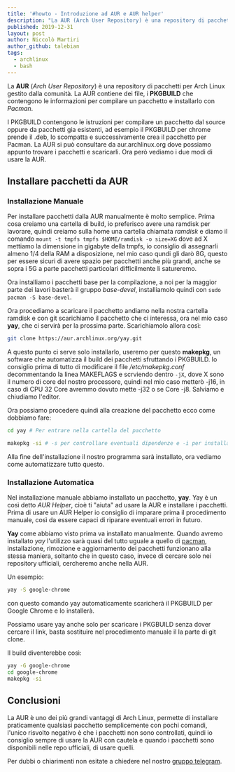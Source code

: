 ```yaml
---
title: '#howto - Introduzione ad AUR e AUR helper'
description: "La AUR (Arch User Repository) è una repository di pacchetti per Arch Linux gestito dalla comunità. La AUR contiene dei file.."
published: 2019-12-31
layout: post
author: Niccolò Martiri
author_github: talebian
tags:
  - archlinux  
  - bash
---
```

La **AUR** (*Arch User Repository*) è una repository di pacchetti per Arch Linux gestito dalla comunità. La AUR contiene dei file, i **PKGBUILD** che contengono le informazioni per compilare un pacchetto e installarlo con _Pacman_. 

I PKGBUILD  contengono le istruzioni per compilare un pacchetto dal source oppure da pacchetti gia esistenti, ad esempio il PKGBUILD per chrome prende il .deb, lo scompatta e successivamente crea il pacchetto per Pacman. La AUR si può consultare da aur.archlinux.org dove possiamo appunto trovare i pacchetti e scaricarli.
Ora però vediamo i due modi di usare la AUR.

## Installare pacchetti da AUR

### Installazione Manuale

Per installare pacchetti dalla AUR manualmente è molto semplice. Prima cosa creiamo una cartella di build, io preferisco avere una ramdisk per lavorare, quindi creiamo sulla home una cartella chiamata _ramdisk_ e diamo il comando `mount -t tmpfs tmpfs $HOME/ramdisk -o size=XG` dove ad X mettiamo la dimensione in gigabyte della tmpfs, io consiglio di assegnarli almeno 1/4 della RAM a disposizione, nel mio caso qundi gli darò 8G, questo per essere sicuri di avere spazio per pacchetti anche più grandi, anche se sopra i 5G a parte pacchetti particolari difficilmente li satureremo. 

Ora installiamo i pacchetti base per la compilazione, a noi per la maggior parte dei lavori basterà il gruppo _base-devel_, installiamolo quindi con `sudo pacman -S base-devel`.

Ora procediamo a scaricare il pacchetto andiamo nella nostra cartella ramdisk e con git scarichiamo il pacchetto che ci interessa, ora nel mio caso __yay__, che ci servirà per la prossima parte. Scarichiamolo allora così:

```bash
git clone https://aur.archlinux.org/yay.git
```

A questo punto ci serve solo installarlo, useremo per questo **makepkg**, un software che automatizza il build dei pacchetti sfruttando i PKGBUILD. Io consiglio prima di tutto di modificare il file _/etc/makepkg.conf_ decommentando la linea MAKEFLAGS e scrviendo dentro `-jX`, dove X sono il numero di core del nostro processore, quindi nel mio caso metterò -j16, in caso di CPU 32 Core avremmo dovuto mette -j32 o se  Core -j8. Salviamo e chiudiamo l'editor.

Ora possiamo procedere quindi alla creazione del pacchetto ecco come dobbiamo fare:

```bash
cd yay # Per entrare nella cartella del pacchetto

makepkg -si # -s per controllare eventuali dipendenze e -i per installare automaticamente il pacchetto con pacman.
```

Alla fine dell'installazione il nostro programma sarà installato, ora vediamo come automatizzare tutto questo.

### Installazione Automatica

Nel installazione manuale abbiamo installato un pacchetto, **yay**. Yay è un così detto _AUR Helper_, cioè ti "aiuta" ad usare la AUR e installare i pacchetti.
Prima di usare un AUR Helper io consiglio di imparare prima il procedimento manuale, così da essere capaci di riparare eventuali errori in futuro.

**Yay** come abbiamo visto prima va installato manualmente. Quando avremo installato _yay_ l'utilizzo sarà quasi del tutto uguale a quello di <a href="https://linuxhub.it/articles/howto-come-usare-pacman,-comandi-fondamentali">pacman</a>, installazione, rimozione e aggiornamento dei pacchetti funzionano alla stessa maniera, soltanto che in questo caso, invece di cercare solo nei repository ufficiali, cercheremo anche nella AUR.

Un esempio:

```bash
yay -S google-chrome
```

con questo comando yay automaticamente scaricherà il PKGBUILD per Google Chrome e lo installerà.

Possiamo usare yay anche solo per scaricare i PKGBUILD senza dover cercare il link, basta sostituire nel procedimento manuale il la parte di git clone.

Il build diventerebbe così:

```bash
yay -G google-chrome
cd google-chrome
makepkg -si
```

## Conclusioni

La AUR è uno dei più grandi vantaggi di Arch Linux, permette di installare praticamente qualsiasi pacchetto semplicemente con pochi comandi, l'unico risvolto negativo è che i pacchetti non sono controllati, quindi io consiglio sempre di usare la AUR con cautela e quando i pacchetti sono disponibili nelle repo ufficiali, di usare quelli.

Per dubbi o chiarimenti non esitate a chiedere nel nostro [gruppo telegram](https://linuxhub.it/t.me/gentedilinux).